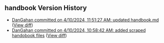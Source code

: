## handbook Version History

* [DanGahan committed on 4/10/2024, 11:51:27 AM: updated handbook.md](https://github.com/DanGahanCGI/DanGahanCGI.github.io/commit/88044579fc6912b3f67309375f0cf8630ce7b9fa) ([View diff](https://github.com/DanGahanCGI/DanGahanCGI.github.io/compare/c5a38506b64369926b6dd439c4df3e36f2f0d935...88044579fc6912b3f67309375f0cf8630ce7b9fa))
* [DanGahan committed on 4/10/2024, 10:58:42 AM: added scraped handobook files](https://github.com/DanGahanCGI/DanGahanCGI.github.io/commit/3f0541d6868df584481934bbd8a488f62e9c80eb) ([View diff](https://github.com/DanGahanCGI/DanGahanCGI.github.io/compare/78a43219088e2dc57a967260348684153f6548fd...3f0541d6868df584481934bbd8a488f62e9c80eb))
